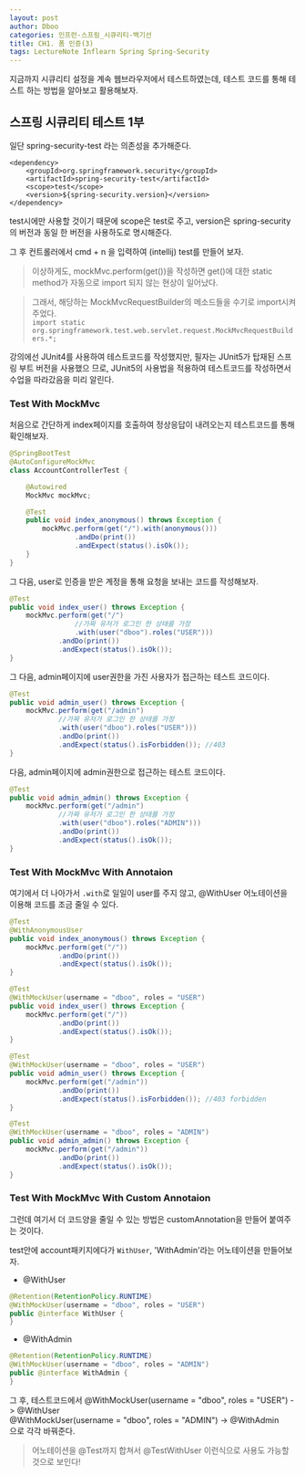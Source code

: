 ```yaml
---
layout: post
author: Dboo
categories: 인프런-스프링_시큐리티-백기선
title: CH1. 폼 인증(3)
tags: LectureNote Inflearn Spring Spring-Security
---
```


지금까지 시큐리티 설정을 계속 웹브라우저에서 테스트하였는데, 테스트 코드를 통해 테스트 하는 방법을 알아보고
활용해보자.

## 스프링 시큐리티 테스트 1부

일단 spring-security-test 라는 의존성을 추가해준다.

~~~
<dependency>
    <groupId>org.springframework.security</groupId>
    <artifactId>spring-security-test</artifactId>
    <scope>test</scope>
    <version>${spring-security.version}</version>
</dependency>
~~~

test시에만 사용할 것이기 때문에 scope은 test로 주고, version은 spring-security의 버전과 동일
한 버전을 사용하도로 명시해준다.

그 후 컨트롤러에서 cmd + n 을 입력하여 (intellij) test를 만들어 보자.

> 이상하게도, mockMvc.perform(get())을 작성하면 get()에 대한 static method가 자동으로 import
되지 않는 현상이 일어났다.

> 그래서, 해당하는 MockMvcRequestBuilder의 메소드들을 수기로 import시켜주었다.  
`import static org.springframework.test.web.servlet.request.MockMvcRequestBuilders.*;`

강의에선 JUnit4를 사용하여 테스트코드를 작성했지만, 필자는 JUnit5가 탑재된 스프링 부트 버전을 사용했으
므로, JUnit5의 사용법을 적용하여 테스트코드를 작성하면서 수업을 따라갔음을 미리 알린다.

### Test With MockMvc

처음으로 간단하게 index페이지를 호출하여 정상응답이 내려오는지 테스트코드를 통해 확인해보자.

~~~java
@SpringBootTest
@AutoConfigureMockMvc
class AccountControllerTest {

    @Autowired
    MockMvc mockMvc;

    @Test
    public void index_anonymous() throws Exception {
        mockMvc.perform(get("/").with(anonymous()))
                .andDo(print())
                .andExpect(status().isOk());
    }
}
~~~

그 다음, user로 인증을 받은 계정을 통해 요청을 보내는 코드를 작성해보자.

~~~java
@Test
public void index_user() throws Exception {
    mockMvc.perform(get("/")
                //가짜 유저가 로그인 한 상태를 가정
                .with(user("dboo").roles("USER")))
            .andDo(print())
            .andExpect(status().isOk());
}
~~~

그 다음, admin페이지에 user권한을 가진 사용자가 접근하는 테스트 코드이다.

~~~java
@Test
public void admin_user() throws Exception {
    mockMvc.perform(get("/admin")
            //가짜 유저가 로그인 한 상태를 가정
            .with(user("dboo").roles("USER")))
            .andDo(print())
            .andExpect(status().isForbidden()); //403
}
~~~

다음, admin페이지에 admin권한으로 접근하는 테스트 코드이다.

~~~java
@Test
public void admin_admin() throws Exception {
    mockMvc.perform(get("/admin")
            //가짜 유저가 로그인 한 상태를 가정
            .with(user("dboo").roles("ADMIN")))
            .andDo(print())
            .andExpect(status().isOk());
}
~~~

### Test With MockMvc With Annotaion

여기에서 더 나아가서 `.with`로 일일이 user를 주지 않고, @WithUser 어노테이션을 이용해 코드를 조금
줄일 수 있다.

~~~java
@Test
@WithAnonymousUser
public void index_anonymous() throws Exception {
    mockMvc.perform(get("/"))
            .andDo(print())
            .andExpect(status().isOk());
}

@Test
@WithMockUser(username = "dboo", roles = "USER")
public void index_user() throws Exception {
    mockMvc.perform(get("/"))
            .andDo(print())
            .andExpect(status().isOk());
}

@Test
@WithMockUser(username = "dboo", roles = "USER")
public void admin_user() throws Exception {
    mockMvc.perform(get("/admin"))
            .andDo(print())
            .andExpect(status().isForbidden()); //403 forbidden
}

@Test
@WithMockUser(username = "dboo", roles = "ADMIN")
public void admin_admin() throws Exception {
    mockMvc.perform(get("/admin"))
            .andDo(print())
            .andExpect(status().isOk());
}
~~~

### Test With MockMvc With Custom Annotaion

그런데 여기서 더 코드양을 줄일 수 있는 방법은 customAnnotation을 만들어 붙여주는 것이다.

test안에 account패키지에다가 `WithUser`, 'WithAdmin'라는 어노테이션을 만들어보자.

- @WithUser

~~~java
@Retention(RetentionPolicy.RUNTIME)
@WithMockUser(username = "dboo", roles = "USER")
public @interface WithUser {
}
~~~

- @WithAdmin

~~~java
@Retention(RetentionPolicy.RUNTIME)
@WithMockUser(username = "dboo", roles = "ADMIN")
public @interface WithAdmin {
}
~~~

그 후, 테스트코드에서
@WithMockUser(username = "dboo", roles = "USER") -> @WithUser  
@WithMockUser(username = "dboo", roles = "ADMIN") -> @WithAdmin  
으로 각각 바꿔준다.

> 어노테이션을 @Test까지 합쳐서 @TestWithUser 이런식으로 사용도 가능할 것으로 보인다!
